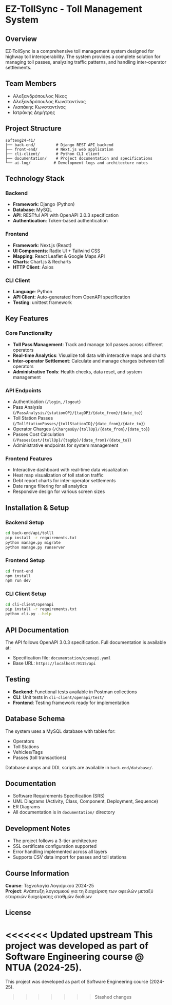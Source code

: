 # EZ-TollSync - Toll Management System

## Overview
EZ-TollSync is a comprehensive toll management system designed for highway toll interoperability. The system provides a complete solution for managing toll passes, analyzing traffic patterns, and handling inter-operator settlements.

## Team Members
- Αλεξανδρόπουλος Νίκος
- Αλεξανδρόπουλος Κωνσταντίνος
- Λιαπάκης Κωνσταντίνος
- Ιατράκης Δημήτρης

## Project Structure
```
softeng24-41/
├── back-end/         # Django REST API backend
├── front-end/        # Next.js web application
├── cli-client/       # Python CLI client
├── documentation/    # Project documentation and specifications
└── ai-log/          # Development logs and architecture notes
```

## Technology Stack

### Backend
- **Framework**: Django (Python)
- **Database**: MySQL
- **API**: RESTful API with OpenAPI 3.0.3 specification
- **Authentication**: Token-based authentication

### Frontend
- **Framework**: Next.js (React)
- **UI Components**: Radix UI + Tailwind CSS
- **Mapping**: React Leaflet & Google Maps API
- **Charts**: Chart.js & Recharts
- **HTTP Client**: Axios

### CLI Client
- **Language**: Python
- **API Client**: Auto-generated from OpenAPI specification
- **Testing**: unittest framework

## Key Features

### Core Functionality
- **Toll Pass Management**: Track and manage toll passes across different operators
- **Real-time Analytics**: Visualize toll data with interactive maps and charts
- **Inter-operator Settlement**: Calculate and manage charges between toll operators
- **Administrative Tools**: Health checks, data reset, and system management

### API Endpoints
- Authentication (`/login`, `/logout`)
- Pass Analysis (`/PassAnalysis/{stationOP}/{tagOP}/{date_from}/{date_to}`)
- Toll Station Passes (`/TollStationPasses/{tollStationID}/{date_from}/{date_to}`)
- Operator Charges (`/ChargesBy/{tollOp}/{date_from}/{date_to}`)
- Passes Cost Calculation (`/PassesCost/{tollOp}/{tagOp}/{date_from}/{date_to}`)
- Administrative endpoints for system management

### Frontend Features
- Interactive dashboard with real-time data visualization
- Heat map visualization of toll station traffic
- Debt report charts for inter-operator settlements
- Date range filtering for all analytics
- Responsive design for various screen sizes

## Installation & Setup

### Backend Setup
```bash
cd back-end/api/tolll
pip install -r requirements.txt
python manage.py migrate
python manage.py runserver
```

### Frontend Setup
```bash
cd front-end
npm install
npm run dev
```

### CLI Client Setup
```bash
cd cli-client/openapi
pip install -r requirements.txt
python cli.py --help
```

## API Documentation
The API follows OpenAPI 3.0.3 specification. Full documentation is available at:
- Specification file: `documentation/openapi.yaml`
- Base URL: `https://localhost:9115/api`

## Testing
- **Backend**: Functional tests available in Postman collections
- **CLI**: Unit tests in `cli-client/openapi/test/`
- **Frontend**: Testing framework ready for implementation

## Database Schema
The system uses a MySQL database with tables for:
- Operators
- Toll Stations
- Vehicles/Tags
- Passes (toll transactions)

Database dumps and DDL scripts are available in `back-end/database/`.

## Documentation
- Software Requirements Specification (SRS)
- UML Diagrams (Activity, Class, Component, Deployment, Sequence)
- ER Diagrams
- All documentation is in `documentation/` directory

## Development Notes
- The project follows a 3-tier architecture
- SSL certificate configuration supported
- Error handling implemented across all layers
- Supports CSV data import for passes and toll stations

## Course Information
**Course**: Τεχνολογία Λογισμικού 2024-25  
**Project**: Ανάπτυξη λογισμικού για τη διαχείριση των οφειλών μεταξύ εταιρειών διαχείρισης σταθμών διοδίων

## License
<<<<<<< Updated upstream
This project was developed as part of Software Engineering course @ NTUA (2024-25).
=======
This project was developed as part of Software Engineering course (2024-25).
>>>>>>> Stashed changes
